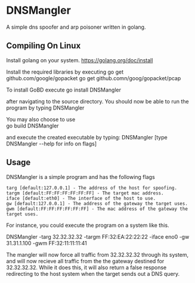 # DNSMangler
A simple dns spoofer and arp poisoner written in golang.

<h2>Compiling On Linux</h2>

Install golang on your system.
	https://golang.org/doc/install

Install the required libraries by executing
	go get github.com/google/gopacket
	go get github.comn/goog/gopacket/pcap

To install GoBD execute
	go install DNSMangler

after navigating to the source directory. You should now be able to run the program by typing 
	DNSMangler

You may also choose to use  
	go build DNSMangler 

and execute the created executable by typing:
	DNSMangler [type DNSMangler --help for info on flags]

<h2>Usage</h2>

DNSMangler is a simple program and has the following flags

	targ [default:127.0.0.1] - The address of the host for spoofing.
	targm [default:FF:FF:FF:FF:FF:FF] - The target mac address.
	iface [default:eth0] - The interface of the host to use.
	gw [default:127.0.0.1] - The address of the gateway the target uses.
	gwm [default:FF:FF:FF:FF:FF:FF] - The mac address of the gateway the target uses.

For instance, you could execute the program on a system like this.

DNSMangler -targ 32.32.32.32 -targm FF:32:EA:22:22:22 -iface eno0 -gw 31.31.1.100 -gwm FF:32:11:11:11:41

The mangler will now force all traffic from 32.32.32.32 through its system, and will now recieve
all traffic from the the gateway destined for 32.32.32.32. While it does this, it will also
return a false response redirecting to the host system when the target sends out a DNS query.